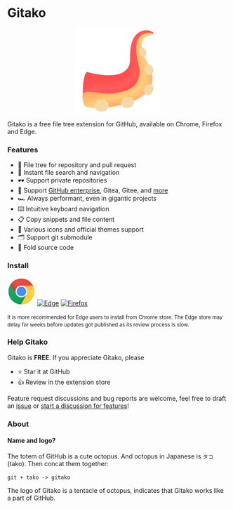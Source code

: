 # Gitako

<p align="center">
  <img width="192" src="src/assets/icons/Gitako.png" />
</p>

Gitako is a free file tree extension for GitHub, available on Chrome, Firefox and Edge.

### Features

- 📂 File tree for repository and pull request
- 🔎 Instant file search and navigation
- 🕶️ Support private repositories
- 🧩 Support [GitHub enterprise](https://github.com/EnixCoda/Gitako/wiki/Use-in-GitHub-enterprise-and-other-sites), Gitea, Gitee, and [more](https://github.com/EnixCoda/Gitako/issues/60)
- 🏎 Always performant, even in gigantic projects
- ⌨️ Intuitive keyboard navigation
- 📋 Copy snippets and file content
- 🎨 Various icons and official themes support
- 🗂 Support git submodule
- 📏 Fold source code

### Install

<a href="https://chrome.google.com/webstore/detail/gitako-github-file-tree/giljefjcheohhamkjphiebfjnlphnokk"><img width="64" alt="Chrome" src="./assets/Chrome.svg" /></a>
<a href="https://microsoftedge.microsoft.com/addons/detail/alpoloddcggjhakjemghahlkofjekbca"><img width="64" alt="Edge" src="./assets/Edge.svg" /></a>
<a href="https://addons.mozilla.org/en-US/firefox/addon/gitako-github-file-tree/"><img width="64" alt="Firefox" src="./assets/Firefox.svg" /></a>

<small>It is more recommended for Edge users to install from Chrome store. The Edge store may delay for weeks before updates got published as its review process is slow.</small>

### Help Gitako

Gitako is **FREE**. If you appreciate Gitako, please

- ⭐️ Star it at GitHub
- 👍 Review in the extension store

Feature request discussions and bug reports are welcome, feel free to draft an [issue](https://github.com/EnixCoda/Gitako/issues/) or [start a discussion for features](https://github.com/EnixCoda/Gitako/discussions)!

### About

#### Name and logo?

The totem of GitHub is a cute octopus. And octopus in Japanese is `タコ`(tako).
Then concat them together:

    git + tako -> gitako

The logo of Gitako is a tentacle of octopus, indicates that Gitako works like a part of GitHub.
